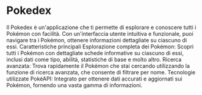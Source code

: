 # Pokedex
Il Pokedex è un'applicazione che ti permette di esplorare e conoscere tutti i Pokémon con facilità. Con un'interfaccia utente intuitiva e funzionale, puoi navigare tra i Pokémon, ottenere informazioni dettagliate su ciascuno di essi.
Caratteristiche principali
Esplorazione completa dei Pokémon: Scopri tutti i Pokémon con dettagliate schede informative su ciascuno di essi, inclusi dati come tipo, abilità, statistiche di base e molto altro.
Ricerca avanzata: Trova rapidamente il Pokémon che stai cercando utilizzando la funzione di ricerca avanzata, che consente di filtrare per nome.
Tecnologie utilizzate
PokéAPI: Integrato per ottenere dati accurati e aggiornati sui Pokémon, fornendo una vasta gamma di informazioni.
